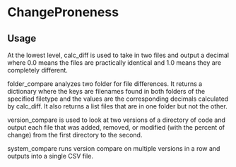 # ChangeProneness

## Usage

At the lowest level, calc_diff is used to take in two files and output a decimal where 0.0 means the files are practically identical and 1.0 means they are completely different.

folder_compare analyzes two folder for file differences. It returns a dictionary where the keys are filenames found in both folders of the specified filetype and the values are the corresponding decimals calculated by calc_diff. It also returns a list files that are in one folder but not the other.

version_compare is used to look at two versions of a directory of code and output each file that was added, removed, or modified (with the percent of change) from the first directory to the second.

system_compare runs version compare on multiple versions in a row and outputs into a single CSV file.

